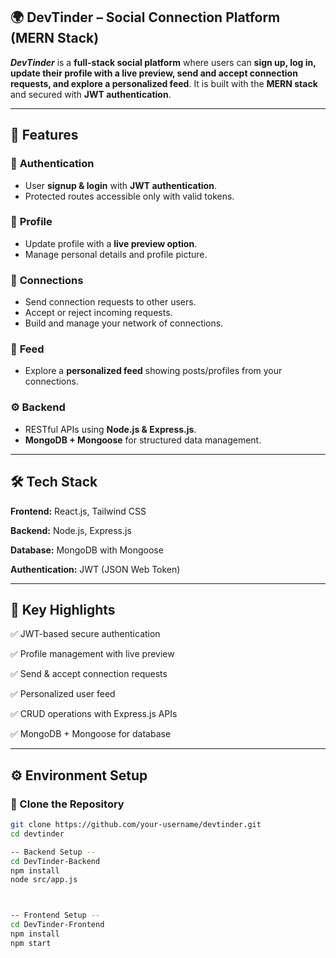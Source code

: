 ## 🌍 **DevTinder – Social Connection Platform (MERN Stack)**

***DevTinder*** is a **full-stack social platform** where users can **sign up, log in, update their profile with a live preview, send and accept connection requests, and explore a personalized feed**. It is built with the **MERN stack** and secured with **JWT authentication**.

---

## 🚀 **Features**

### 🔐 **Authentication**
* User **signup & login** with **JWT authentication**.
* Protected routes accessible only with valid tokens.

### 🙋 **Profile**
* Update profile with a **live preview option**.
* Manage personal details and profile picture.

### 🤝 **Connections**
* Send connection requests to other users.
* Accept or reject incoming requests.
* Build and manage your network of connections.

### 📰 **Feed**
* Explore a **personalized feed** showing posts/profiles from your connections.

### ⚙️ **Backend**
* RESTful APIs using **Node.js & Express.js**.
* **MongoDB + Mongoose** for structured data management.

---

## 🛠️ **Tech Stack**

**Frontend:** React.js, Tailwind CSS

**Backend:** Node.js, Express.js  

**Database:** MongoDB with Mongoose  

**Authentication:** JWT (JSON Web Token)  

---

## 📂 **Key Highlights**

✅ JWT-based secure authentication  

✅ Profile management with live preview  

✅ Send & accept connection requests  

✅ Personalized user feed  

✅ CRUD operations with Express.js APIs  

✅ MongoDB + Mongoose for database  

---

## ⚙️ **Environment Setup**

### 🔽 Clone the Repository
```bash
git clone https://github.com/your-username/devtinder.git
cd devtinder

-- Backend Setup --
cd DevTinder-Backend
npm install
node src/app.js



-- Frontend Setup --
cd DevTinder-Frontend
npm install
npm start


